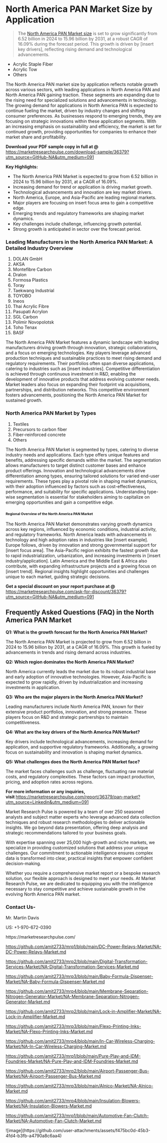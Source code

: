 <h1>North America PAN Market&nbsp;Size by Application</h1><blockquote><p>The <a href="https://marketresearchpulse.com/download-sample/36379?utm_source=GitHub-NA&amp;utm_medium=091">North America PAN Market size</a> is set to grow significantly from 6.52 billion in 2024 to 15.96 billion by 2031, at a robust CAGR of 16.09% during the forecast period. This growth is driven by [insert key drivers], reflecting rising demand and technological advancements.</p></blockquote><ul><li>Acrylic Staple Fiber <li> Acrylic Tow <li> Others</li></ul><p>The North America PAN market size by application reflects notable growth across various sectors, with leading applications in North America PAN and North America PAN gaining traction. These segments are expanding due to the rising need for specialized solutions and advancements in technology. The growing demand for applications in North America PAN is expected to continue fueling the market, driven by industry changes and shifting consumer preferences. As businesses respond to emerging trends, they are focusing on strategic innovations within these application segments. With an increasing emphasis on sustainability and efficiency, the market is set for continued growth, providing opportunities for companies to enhance their market share and profitability.</p><p><strong>Download your PDF sample copy in full at @ </strong><a href="https://marketresearchpulse.com/download-sample/36379?utm_source=GitHub-NA&amp;utm_medium=091">https://marketresearchpulse.com/download-sample/36379?utm_source=GitHub-NA&amp;utm_medium=091</a></p><p><strong>Key Highlights: </strong></p><ul><li>The North America PAN Market is expected to grow from 6.52 billion in 2024 to 15.96 billion by 2031, at a CAGR of 16.09%.</li><li>Increasing demand for trend or application is driving market growth.</li><li>Technological advancements and innovation are key market drivers.</li><li>North America, Europe, and Asia-Pacific are leading regional markets.</li><li>Major players are focusing on insert focus area to gain a competitive edge.</li><li>Emerging trends and regulatory frameworks are shaping market dynamics.</li><li>Key challenges include challenge, influencing growth potential.</li><li>Strong growth is anticipated in sector over the forecast period.</li></ul><h3>Leading Manufacturers in the North America PAN Market: A Detailed Industry Overview</h3><ol><li>DOLAN GmbH</li><li>AKSA</li><li>Montefibre Carbon</li><li>Dralon</li><li>Formosa Plastics</li><li>Toray</li><li>Taekwang Industrial</li><li>TOYOBO</li><li>Ineos</li><li>Thai Acrylic Fibre</li><li>Pasupati Acrylon</li><li>SGL Carbon</li><li>Polimir Novopolotsk</li><li>Toho Tenax</li><li>BASF</li></ol><div class="flex max-w-full flex-col flex-grow"><div class="min-h-8 text-message flex w-full flex-col items-end gap-2 whitespace-normal break-words [.text-message+&amp;]:mt-5" dir="auto" data-message-author-role="assistant" data-message-id="fd8432e4-4910-450d-b182-61b7bfb0a01f" data-message-model-slug="gpt-4o"><div class="flex w-full flex-col gap-1 empty:hidden first:pt-[3px]"><div class="markdown prose w-full break-words dark:prose-invert light"><p>The North America PAN Market features a dynamic landscape with leading manufacturers driving growth through innovation, strategic collaborations, and a focus on emerging technologies. Key players leverage advanced production techniques and sustainable practices to meet rising demand and regulatory requirements. Their portfolios often span diverse applications, catering to industries such as [insert industries]. Competitive differentiation is achieved through continuous investment in R&amp;D, enabling the development of innovative products that address evolving customer needs. Market leaders also focus on expanding their footprint via acquisitions, partnerships, and distribution networks. This competitive environment fosters advancements, positioning the North America PAN Market for sustained growth.</p></div></div></div></div><h3>North America PAN Market by Types</h3><ol><li>Textiles <li> Precursors to carbon fiber <li> Fiber-reinforced concrete <li> Others</li></ol><div class="flex max-w-full flex-col flex-grow"><div class="min-h-8 text-message flex w-full flex-col items-end gap-2 whitespace-normal break-words [.text-message+&amp;]:mt-5" dir="auto" data-message-author-role="assistant" data-message-id="084470be-0bb7-4664-bddf-5156b4f41249" data-message-model-slug="gpt-4o-mini"><div class="flex w-full flex-col gap-1 empty:hidden first:pt-[3px]"><div class="markdown prose w-full break-words dark:prose-invert light"><p>The North America PAN Market is segmented by types, catering to diverse industry needs and applications. Each type offers unique features and benefits, addressing specific demands within the market. The segmentation allows manufacturers to target distinct customer bases and enhance product offerings. Innovation and technological advancements drive differentiation among types, ensuring tailored solutions for varied end-user requirements. These types play a pivotal role in shaping market dynamics, with their adoption influenced by factors such as cost-effectiveness, performance, and suitability for specific applications. Understanding type-wise segmentation is essential for stakeholders aiming to capitalize on emerging opportunities and gain a competitive edge.</p></div></div></div></div><h3><span style="font-size: 11px;">Regional Overview of the North America PAN Market</span></h3><div class="flex max-w-full flex-col flex-grow"><div class="min-h-8 text-message flex w-full flex-col items-end gap-2 whitespace-normal break-words [.text-message+&amp;]:mt-5" dir="auto" data-message-author-role="assistant" data-message-id="e9038762-ce64-4e30-91c9-9bd413514231" data-message-model-slug="gpt-4o-mini"><div class="flex w-full flex-col gap-1 empty:hidden first:pt-[3px]"><div class="markdown prose w-full break-words dark:prose-invert light"><p>The North America PAN Market demonstrates varying growth dynamics across key regions, influenced by economic conditions, industrial activity, and regulatory frameworks. North America leads with advancements in technology and high adoption rates in industries like [insert example]. Europe follows, driven by innovation and strong governmental support for [insert focus area]. The Asia-Pacific region exhibits the fastest growth due to rapid industrialization, urbanization, and increasing investments in [insert industry/application]. Latin America and the Middle East &amp; Africa also contribute, with expanding infrastructure projects and a growing focus on [insert trend]. Regional insights highlight opportunities and challenges unique to each market, guiding strategic decisions.</p></div></div></div></div><p><strong>Get a special discount on your report purchase at @ </strong><a href="https://marketresearchpulse.com/ask-for-discount/36379?utm_source=GitHub-NA&amp;utm_medium=091">https://marketresearchpulse.com/ask-for-discount/36379?utm_source=GitHub-NA&amp;utm_medium=091</a></p><h2>Frequently Asked Questions (FAQ) in the North America PAN Market</h2><p><strong>Q1: What is the growth forecast for the North America PAN Market?</strong></p><p>The North America PAN Market is projected to grow from 6.52 billion in 2024 to 15.96 billion by 2031, at a CAGR of 16.09%. This growth is fueled by advancements in trends and rising demand across industries.</p><p><strong>Q2: Which region dominates the North America PAN Market?</strong></p><p>North America currently leads the market due to its robust industrial base and early adoption of innovative technologies. However, Asia-Pacific is expected to grow rapidly, driven by industrialization and increasing investments in application.</p><p><strong>Q3: Who are the major players in the North America PAN Market?</strong></p><p>Leading manufacturers include North America PAN, known for their extensive product portfolios, innovation, and strong presence. These players focus on R&amp;D and strategic partnerships to maintain competitiveness.</p><p><strong>Q4: What are the key drivers of the North America PAN Market?</strong></p><p>Key drivers include technological advancements, increasing demand for application, and supportive regulatory frameworks. Additionally, a growing focus on sustainability and innovation is shaping market dynamics.</p><p><strong>Q5: What challenges does the North America PAN Market face?</strong></p><p>The market faces challenges such as challenge, fluctuating raw material costs, and regulatory complexities. These factors can impact production, pricing, and adoption rates across regions.</p><p><strong>For more information or any inquiries, visit&nbsp;</strong><a href="https://marketresearchpulse.com/report/36379/pan-market?utm_source=Linkedin&utm_medium=091">https://marketresearchpulse.com/report/36379/pan-market?utm_source=Linkedin&utm_medium=091</a></p><p>Market Research Pulse is powered by a team of over 250 seasoned analysts and subject matter experts who leverage advanced data collection techniques and robust research methodologies to deliver actionable insights. We go beyond data presentation, offering deep analysis and strategic recommendations tailored to your business goals.</p><p>With expertise spanning over 25,000 high-growth and niche markets, we specialize in providing customized solutions that address your unique challenges. Our commitment to actionable intelligence ensures complex data is transformed into clear, practical insights that empower confident decision-making.</p><p>Whether you require a comprehensive market report or a bespoke research solution, our flexible approach is designed to meet your needs. At Market Research Pulse, we are dedicated to equipping you with the intelligence necessary to stay competitive and achieve sustainable growth in the evolving North America PAN market.</p><h3><strong>Contact Us-</strong></h3><p>Mr. Martin Davis</p><p>US: +1-970-672-0390</p><p>https://marketresearchpulse.com/</p><p><a href="https://github.com/amit2733/mrp1/blob/main/DC-Power-Relays-Market/NA-DC-Power-Relays-Market.md">https://github.com/amit2733/mrp1/blob/main/DC-Power-Relays-Market/NA-DC-Power-Relays-Market.md</a></p><p><a href="https://github.com/amit2733/mrp2/blob/main/Digital-Transformation-Services-Market/NA-Digital-Transformation-Services-Market.md">https://github.com/amit2733/mrp2/blob/main/Digital-Transformation-Services-Market/NA-Digital-Transformation-Services-Market.md</a></p><p><a href="https://github.com/amit2733/mrp3/blob/main/Baby-Formula-Dispenser-Market/NA-Baby-Formula-Dispenser-Market.md">https://github.com/amit2733/mrp3/blob/main/Baby-Formula-Dispenser-Market/NA-Baby-Formula-Dispenser-Market.md</a></p><p><a href="https://github.com/amit2733/mrp4/blob/main/Membrane-Separation-Nitrogen-Generator-Market/NA-Membrane-Separation-Nitrogen-Generator-Market.md">https://github.com/amit2733/mrp4/blob/main/Membrane-Separation-Nitrogen-Generator-Market/NA-Membrane-Separation-Nitrogen-Generator-Market.md</a></p><p><a href="https://github.com/amit2733/mrp2/blob/main/Lock-in-Amplifier-Market/NA-Lock-in-Amplifier-Market.md">https://github.com/amit2733/mrp2/blob/main/Lock-in-Amplifier-Market/NA-Lock-in-Amplifier-Market.md</a></p><p><a href="https://github.com/amit2733/mrp3/blob/main/Flexo-Printing-Inks-Market/NA-Flexo-Printing-Inks-Market.md">https://github.com/amit2733/mrp3/blob/main/Flexo-Printing-Inks-Market/NA-Flexo-Printing-Inks-Market.md</a></p><p><a href="https://github.com/amit2733/mrp4/blob/main/In-Car-Wireless-Charging-Market/NA-In-Car-Wireless-Charging-Market.md">https://github.com/amit2733/mrp4/blob/main/In-Car-Wireless-Charging-Market/NA-In-Car-Wireless-Charging-Market.md</a></p><p><a href="https://github.com/amit2733/mrp1/blob/main/Pure-Play-and-IDM-Foundries-Market/NA-Pure-Play-and-IDM-Foundries-Market.md">https://github.com/amit2733/mrp1/blob/main/Pure-Play-and-IDM-Foundries-Market/NA-Pure-Play-and-IDM-Foundries-Market.md</a></p><p><a href="https://github.com/amit2733/mrp2/blob/main/Airport-Passenger-Bus-Market/NA-Airport-Passenger-Bus-Market.md">https://github.com/amit2733/mrp2/blob/main/Airport-Passenger-Bus-Market/NA-Airport-Passenger-Bus-Market.md</a></p><p><a href="https://github.com/amit2733/mrp3/blob/main/Alnico-Market/NA-Alnico-Market.md">https://github.com/amit2733/mrp3/blob/main/Alnico-Market/NA-Alnico-Market.md</a></p><p><a href="https://github.com/amit2733/mrp4/blob/main/Insulation-Blowers-Market/NA-Insulation-Blowers-Market.md">https://github.com/amit2733/mrp4/blob/main/Insulation-Blowers-Market/NA-Insulation-Blowers-Market.md</a></p><p><a href="https://github.com/amit2733/mrp1/blob/main/Automotive-Fan-Clutch-Market/NA-Automotive-Fan-Clutch-Market.md">https://github.com/amit2733/mrp1/blob/main/Automotive-Fan-Clutch-Market/NA-Automotive-Fan-Clutch-Market.md</a></p>
![image](https://github.com/user-attachments/assets/f475bc0d-45b3-4fd4-b3fb-a4790a8c6aa4)
